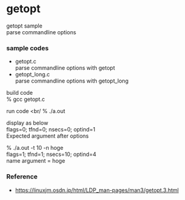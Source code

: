 getopt
===============

getopt sample <br/>
parse commandline options <br/>


### sample codes
- getopt.c  <br/>
parse commandline options with getopt  <br/>
- getopt_long.c  <br/>
parse commandline options with getopt_long  <br/>


build code  <br/>
% gcc getopt.c <br/>

run code <br/
% ./a.out <br/>

display as below  <br/>
flags=0; tfnd=0; nsecs=0; optind=1 <br/>
Expected argument after options <br/>

% ./a.out -t 10 -n hoge <br/>
 flags=1; tfnd=1; nsecs=10; optind=4 <br/>
 name argument = hoge <br/>


### Reference <br/>
- https://linuxjm.osdn.jp/html/LDP_man-pages/man3/getopt.3.html

